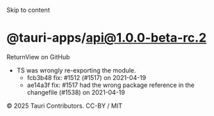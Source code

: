 Skip to content
# @tauri-apps/api@1.0.0-beta-rc.2
ReturnView on GitHub
  * TS was wrongly re-exporting the module. 
    * fcb3b48 fix: #1512 (#1517) on 2021-04-19
    * ae14a3f fix: #1517 had the wrong package reference in the changefile (#1538) on 2021-04-19


© 2025 Tauri Contributors. CC-BY / MIT

